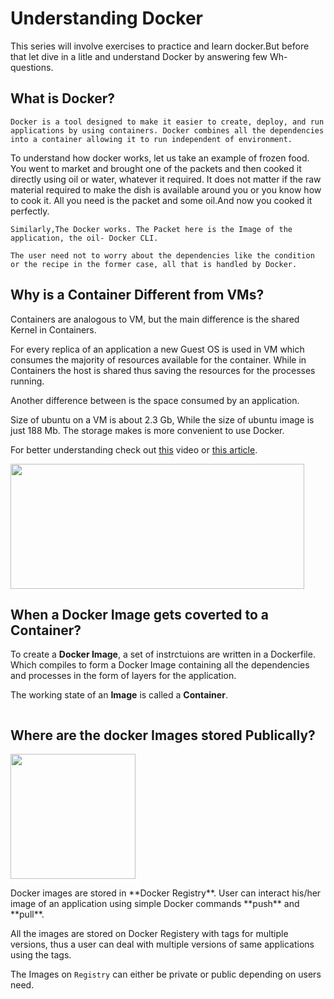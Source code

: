 # Understanding Docker

This series will involve exercises to practice and learn docker.But before that let dive in a litle and understand Docker by answering few Wh-questions.

## What is Docker?
    
`Docker is a tool designed to make it easier to create, deploy, and run applications by using containers. Docker combines all the dependencies into a container allowing it to run independent of environment. `

To understand how docker works, let us take an example of frozen food. You went to market and brought one of the packets and then cooked it directly using oil or water, whatever it required. It does not matter if the raw material required to make the dish is available around you or you know how to cook it. All you need is the packet and some oil.And now you cooked it perfectly.

    Similarly,The Docker works. The Packet here is the Image of the application, the oil- Docker CLI.

    The user need not to worry about the dependencies like the condition or the recipe in the former case, all that is handled by Docker.

## Why is a Container Different from VMs?

Containers are analogous to VM, but the main difference is the shared Kernel in Containers.

 For every replica of an application a new Guest OS is used in VM which consumes the majority of resources available for the container. While in Containers the host is shared thus saving the resources for the processes running.

Another difference between is the space consumed by an application.

 Size of ubuntu on a VM is about 2.3 Gb, While the size of ubuntu image is just 188 Mb. The storage makes is more convenient to use Docker.

For better understanding check out [this](https://www.youtube.com/watch?v=0qotVMX-J5s) video or [this article](https://opensource.com/resources/what-are-linux-containers?intcmp=7016000000127cYAAQ).

<p>
<img src=https://i.ytimg.com/vi/TvnZTi_gaNc/maxresdefault.jpg height=200 width=470
>
</p>

## When a Docker Image gets coverted to a Container?

To create a **Docker Image**, a set of instrctuions are written in a Dockerfile. Which compiles to form a Docker Image containing all the dependencies and processes in the form of layers for the application.

The working state of an **Image** is called a **Container**.

<p>
<img src=
>
</p>

## Where are the docker Images stored Publically?

<p>
<img src=https://encrypted-tbn0.gstatic.com/images?q=tbn%3AANd9GcT-ei6uiPX58jiBDxPFMxlqL0bxFXndDPVK4w&usqp=CAU height=200
>
</p>
Docker images are stored in **Docker Registry**. 
User can interact his/her image of an application using simple Docker commands **push** and **pull**.

All the images are stored on Docker Registery with tags for multiple versions, thus a user can deal with multiple versions of same applications using the tags.

The Images on `Registry` can either be private or public depending on users need.


